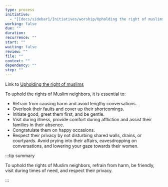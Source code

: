 ```yaml
---
type: process
initiative:
  - "[[docs/sidebar1/Initiatives/worship/Upholding the right of muslims|Upholding the right of muslims]]"
working: false
due: ""
duration: 
recurrence: ""
start: ""
waiting: false
review: ""
file: ""
context: ""
dependency: ""
step: ""
---
```


Link to [Upholding the right of muslims](docs/sidebar1/Initiatives/worship/Upholding%20the%20right%20of%20muslims.md)

To uphold the rights of Muslim neighbors, it is essential to:

* Refrain from causing harm and avoid lengthy conversations.
* Overlook their faults and cover up their shortcomings.
* Initiate good, greet them first, and be gentle.
* Visit during illness, provide comfort during affliction and assist their families in their absence.
* Congratulate them on happy occasions.
* Respect their privacy by not disturbing shared walls, drains, or courtyards. Avoid prying into their affairs, eavesdropping on conversations, and lowering your gaze towards their women.

:::tip summary

To uphold the rights of Muslim neighbors, refrain from harm, be friendly, visit during times of need, and respect their privacy.

:::
